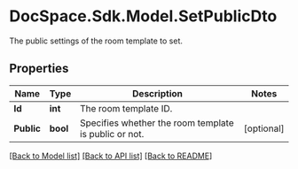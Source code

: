 # DocSpace.Sdk.Model.SetPublicDto
The public settings of the room template to set.

## Properties

Name | Type | Description | Notes
------------ | ------------- | ------------- | -------------
**Id** | **int** | The room template ID. | 
**Public** | **bool** | Specifies whether the room template is public or not. | [optional] 

[[Back to Model list]](../README.md#documentation-for-models) [[Back to API list]](../README.md#documentation-for-api-endpoints) [[Back to README]](../README.md)

